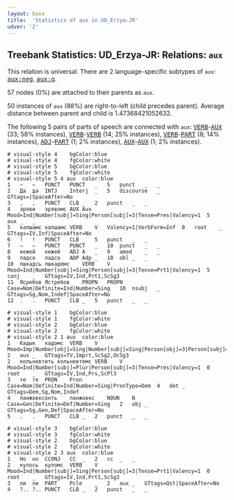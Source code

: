 ```yaml
---
layout: base
title:  'Statistics of aux in UD_Erzya-JR'
udver: '2'
---
```


## Treebank Statistics: UD_Erzya-JR: Relations: `aux`

This relation is universal.
There are 2 language-specific subtypes of `aux`: <tt><a href="myv_jr-dep-aux-neg.html">aux:neg</a></tt>, <tt><a href="myv_jr-dep-aux-q.html">aux:q</a></tt>.

57 nodes (0%) are attached to their parents as `aux`.

50 instances of `aux` (88%) are right-to-left (child precedes parent).
Average distance between parent and child is 1.47368421052632.

The following 5 pairs of parts of speech are connected with `aux`: <tt><a href="myv_jr-pos-VERB.html">VERB</a></tt>-<tt><a href="myv_jr-pos-AUX.html">AUX</a></tt> (33; 58% instances), <tt><a href="myv_jr-pos-VERB.html">VERB</a></tt>-<tt><a href="myv_jr-pos-VERB.html">VERB</a></tt> (14; 25% instances), <tt><a href="myv_jr-pos-VERB.html">VERB</a></tt>-<tt><a href="myv_jr-pos-PART.html">PART</a></tt> (8; 14% instances), <tt><a href="myv_jr-pos-ADJ.html">ADJ</a></tt>-<tt><a href="myv_jr-pos-PART.html">PART</a></tt> (1; 2% instances), <tt><a href="myv_jr-pos-AUX.html">AUX</a></tt>-<tt><a href="myv_jr-pos-AUX.html">AUX</a></tt> (1; 2% instances).


~~~ conllu
# visual-style 4	bgColor:blue
# visual-style 4	fgColor:white
# visual-style 5	bgColor:blue
# visual-style 5	fgColor:white
# visual-style 5 4 aux	color:blue
1	―	―	PUNCT	PUNCT	_	5	punct	_	_
2	Да	да	INTJ	Interj	_	5	discourse	_	GTtags=|SpaceAfter=No
3	,	,	PUNCT	CLB	_	2	punct	_	_
4	эряви	эрявомс	AUX	Aux	Mood=Ind|Number[subj]=Sing|Person[subj]=3|Tense=Pres|Valency=1	5	aux	_	_
5	капшамс	капшамс	VERB	V	Valency=1|VerbForm=Inf	0	root	_	GTtags=IV,Inf|SpaceAfter=No
6	!	!	PUNCT	CLB	_	5	punct	_	_
7	―	―	PUNCT	PUNCT	_	10	punct	_	_
8	кежей	кежей	ADJ	A	_	9	amod	_	_
9	ладсо	ладсо	ADP	Adp	_	10	obl	_	_
10	пшкадсь	пшкадемс	VERB	V	Mood=Ind|Number[subj]=Sing|Person[subj]=3|Tense=Prt1|Valency=1	5	conj	_	GTtags=IV,Ind,Prt1,ScSg3
11	Ясребов	Ястребов	PROPN	PROPN	Case=Nom|Definite=Ind|Number=Sing	10	nsubj	_	GTtags=Sg,Nom,Indef|SpaceAfter=No
12	.	.	PUNCT	CLB	_	5	punct	_	_

~~~


~~~ conllu
# visual-style 1	bgColor:blue
# visual-style 1	fgColor:white
# visual-style 2	bgColor:blue
# visual-style 2	fgColor:white
# visual-style 2 1 aux	color:blue
1	Кадык	кадомс	VERB	V	Mood=Imp|Number[obj]=Sing|Number[subj]=Sing|Person[obj]=3|Person[subj]=2|Valency=2	2	aux	_	GTtags=TV,Imprt,ScSg2,OcSg3
2	кольневтить	кольневтемс	VERB	V	Mood=Ind|Number[subj]=Plur|Person[subj]=3|Tense=Pres|Valency=1	0	root	_	GTtags=IV,Ind,Prs,ScPl3
3	те	те	PRON	Pron	Case=Nom|Definite=Ind|Number=Sing|PronType=Dem	4	det	_	GTtags=Dem,Sg,Nom,Indef
4	панжовксонть	панжовкс	NOUN	N	Case=Gen|Definite=Def|Number=Sing	2	obj	_	GTtags=Sg,Gen,Def|SpaceAfter=No
5	.	.	PUNCT	CLB	_	2	punct	_	_

~~~


~~~ conllu
# visual-style 3	bgColor:blue
# visual-style 3	fgColor:white
# visual-style 2	bgColor:blue
# visual-style 2	fgColor:white
# visual-style 2 3 aux	color:blue
1	Но	но	CCONJ	CC	_	2	cc	_	_
2	кулось	куломс	VERB	V	Mood=Ind|Number[subj]=Sing|Person[subj]=3|Tense=Prt1|Valency=1	0	root	_	GTtags=IV,Ind,Prt1,ScSg3
3	ли	ли	PART	Pcle	_	2	aux	_	GTtags=Qst|SpaceAfter=No
4	?..	?..	PUNCT	CLB	_	2	punct	_	_

~~~


